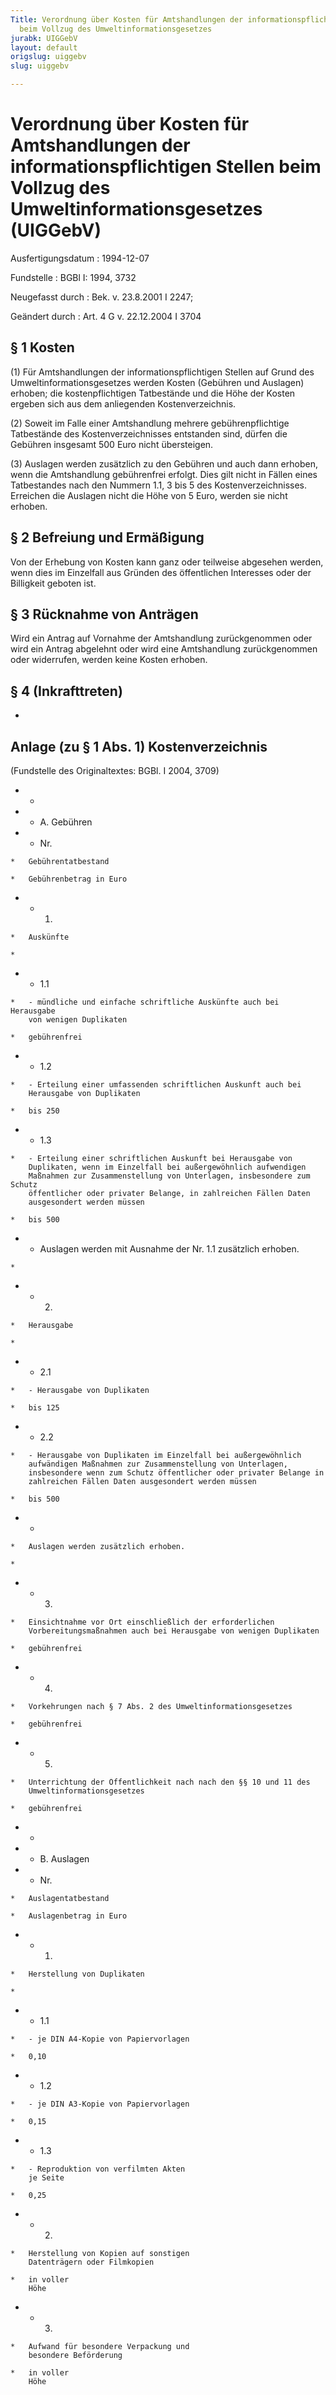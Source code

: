 ```yaml
---
Title: Verordnung über Kosten für Amtshandlungen der informationspflichtigen Stellen
  beim Vollzug des Umweltinformationsgesetzes
jurabk: UIGGebV
layout: default
origslug: uiggebv
slug: uiggebv

---
```


# Verordnung über Kosten für Amtshandlungen der informationspflichtigen Stellen beim Vollzug des Umweltinformationsgesetzes (UIGGebV)

Ausfertigungsdatum
:   1994-12-07

Fundstelle
:   BGBl I: 1994, 3732

Neugefasst durch
:   Bek. v. 23.8.2001 I 2247;

Geändert durch
:   Art. 4 G v. 22.12.2004 I 3704

## § 1 Kosten

(1) Für Amtshandlungen der informationspflichtigen Stellen auf Grund
des Umweltinformationsgesetzes werden Kosten (Gebühren und Auslagen)
erhoben; die kostenpflichtigen Tatbestände und die Höhe der Kosten
ergeben sich aus dem anliegenden Kostenverzeichnis.

(2) Soweit im Falle einer Amtshandlung mehrere gebührenpflichtige
Tatbestände des Kostenverzeichnisses entstanden sind, dürfen die
Gebühren insgesamt 500 Euro nicht übersteigen.

(3) Auslagen werden zusätzlich zu den Gebühren und auch dann erhoben,
wenn die Amtshandlung gebührenfrei erfolgt. Dies gilt nicht in Fällen
eines Tatbestandes nach den Nummern 1.1, 3 bis 5 des
Kostenverzeichnisses. Erreichen die Auslagen nicht die Höhe von 5
Euro, werden sie nicht erhoben.

## § 2 Befreiung und Ermäßigung

Von der Erhebung von Kosten kann ganz oder teilweise abgesehen werden,
wenn dies im Einzelfall aus Gründen des öffentlichen Interesses oder
der Billigkeit geboten ist.

## § 3 Rücknahme von Anträgen

Wird ein Antrag auf Vornahme der Amtshandlung zurückgenommen oder wird
ein Antrag abgelehnt oder wird eine Amtshandlung zurückgenommen oder
widerrufen, werden keine Kosten erhoben.

## § 4 (Inkrafttreten)

-

## Anlage (zu § 1 Abs. 1) Kostenverzeichnis

(Fundstelle des Originaltextes: BGBl. I 2004, 3709)

*    *

*    *   A. Gebühren


*    *   Nr.

    *   Gebührentatbestand

    *   Gebührenbetrag in Euro


*    *   1.

    *   Auskünfte

    *

*    *   1.1

    *   - mündliche und einfache schriftliche Auskünfte auch bei Herausgabe
        von wenigen Duplikaten

    *   gebührenfrei


*    *   1.2

    *   - Erteilung einer umfassenden schriftlichen Auskunft auch bei
        Herausgabe von Duplikaten

    *   bis 250


*    *   1.3

    *   - Erteilung einer schriftlichen Auskunft bei Herausgabe von
        Duplikaten, wenn im Einzelfall bei außergewöhnlich aufwendigen
        Maßnahmen zur Zusammenstellung von Unterlagen, insbesondere zum Schutz
        öffentlicher oder privater Belange, in zahlreichen Fällen Daten
        ausgesondert werden müssen

    *   bis 500


*    *   Auslagen werden mit Ausnahme der Nr. 1.1 zusätzlich erhoben.

    *

*    *   2.

    *   Herausgabe

    *

*    *   2.1

    *   - Herausgabe von Duplikaten

    *   bis 125


*    *   2.2

    *   - Herausgabe von Duplikaten im Einzelfall bei außergewöhnlich
        aufwändigen Maßnahmen zur Zusammenstellung von Unterlagen,
        insbesondere wenn zum Schutz öffentlicher oder privater Belange in
        zahlreichen Fällen Daten ausgesondert werden müssen

    *   bis 500


*    *
    *   Auslagen werden zusätzlich erhoben.

    *

*    *   3.

    *   Einsichtnahme vor Ort einschließlich der erforderlichen
        Vorbereitungsmaßnahmen auch bei Herausgabe von wenigen Duplikaten

    *   gebührenfrei


*    *   4.

    *   Vorkehrungen nach § 7 Abs. 2 des Umweltinformationsgesetzes

    *   gebührenfrei


*    *   5.

    *   Unterrichtung der Öffentlichkeit nach nach den §§ 10 und 11 des
        Umweltinformationsgesetzes

    *   gebührenfrei


*    *

*    *   B. Auslagen


*    *   Nr.

    *   Auslagentatbestand

    *   Auslagenbetrag in Euro


*    *   1.

    *   Herstellung von Duplikaten

    *

*    *   1.1

    *   - je DIN A4-Kopie von Papiervorlagen

    *   0,10


*    *   1.2

    *   - je DIN A3-Kopie von Papiervorlagen

    *   0,15


*    *   1.3

    *   - Reproduktion von verfilmten Akten
        je Seite

    *   0,25


*    *   2.

    *   Herstellung von Kopien auf sonstigen
        Datenträgern oder Filmkopien

    *   in voller
        Höhe


*    *   3.

    *   Aufwand für besondere Verpackung und
        besondere Beförderung

    *   in voller
        Höhe




